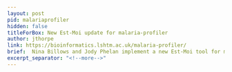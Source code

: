 ```yaml
---
layout: post
pid: malariaprofiler
hidden: false
titleForBox: New Est-Moi update for malaria-profiler
author: jthorpe
link: https://bioinformatics.lshtm.ac.uk/malaria-profiler/
brief:  Nina Billows and Jody Phelan implement a new Est-Moi tool for malaria-profiler
excerpt_separator: "<!--more-->"
---
```



